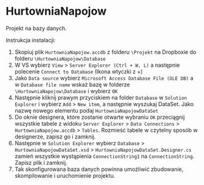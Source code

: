 HurtowniaNapojow
================

Projekt na bazy danych.

Instrukcja instalacji:

1. Skopiuj plik `HurtowniaNapojow.accdb` z folderu `\Projekt` na Dropboxie do folderu `\HurtowniaNapojow\Database`
2. W VS wybierz `View` > `Server Explorer (Ctrl + W, L)` a następnie polecenie `Connect to Database` (Ikona wtyczki z +)
3. Jako `Data source` wybierz `Microsoft Access Database File (OLE DB)` a w `Database file name` wskaż bazę w folderze `\HurtowniaNapojow\Database` i wybierz `OK`
4. Następnie kliknij prawym przyciskiem na folder `Database` w `Solution Explorer` i wybierz `Add` > `New item`, a następnie wyszukaj DataSet. Jako nazwę nowego elementu podaj `HurtowniaNapojowDataSet`
5. Do oknie designera, które zostanie otwarte wybraniu `OK` przeciągnij wszystkie tabele z widoku `Server Explorer` > `Data Connections` > `HurtowniaNapojow.accdb` > `Tables`. Rozmieść tabele w czytelny sposób w designerze, zapisz go i zamknij.
6. Następnie w `Solution Explorer` wybierz `Database` > `HurtowniaNapojowDataSet.xsd` > `HurtowniaNapojowDataSet.Designer.cs` zamień wszystkie wystąpienia `ConnectionString1` na `ConnectionString`. Zapisz plik i zamknij.
7. Tak skonfigurowana baza danych powinna umożliwić zbudowanie, skompilowanie i uruchomienie projektu.